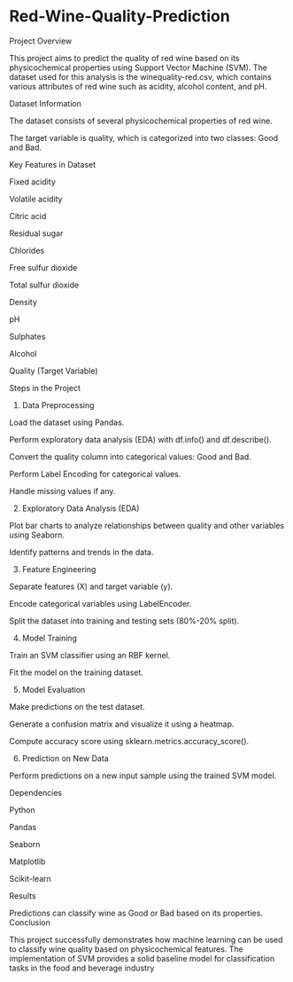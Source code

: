 # Red-Wine-Quality-Prediction

Project Overview

This project aims to predict the quality of red wine based on its physicochemical properties using Support Vector Machine (SVM). The dataset used for this analysis is the winequality-red.csv, which contains various attributes of red wine such as acidity, alcohol content, and pH.

Dataset Information

The dataset consists of several physicochemical properties of red wine.

The target variable is quality, which is categorized into two classes: Good and Bad.

Key Features in Dataset

Fixed acidity

Volatile acidity

Citric acid

Residual sugar

Chlorides

Free sulfur dioxide

Total sulfur dioxide

Density

pH

Sulphates

Alcohol

Quality (Target Variable)

Steps in the Project

1. Data Preprocessing

Load the dataset using Pandas.

Perform exploratory data analysis (EDA) with df.info() and df.describe().

Convert the quality column into categorical values: Good and Bad.

Perform Label Encoding for categorical values.

Handle missing values if any.

2. Exploratory Data Analysis (EDA)

Plot bar charts to analyze relationships between quality and other variables using Seaborn.

Identify patterns and trends in the data.

3. Feature Engineering

Separate features (X) and target variable (y).

Encode categorical variables using LabelEncoder.

Split the dataset into training and testing sets (80%-20% split).

4. Model Training

Train an SVM classifier using an RBF kernel.

Fit the model on the training dataset.

5. Model Evaluation

Make predictions on the test dataset.

Generate a confusion matrix and visualize it using a heatmap.

Compute accuracy score using sklearn.metrics.accuracy_score().

6. Prediction on New Data

Perform predictions on a new input sample using the trained SVM model.

Dependencies

Python

Pandas

Seaborn

Matplotlib

Scikit-learn


Results


Predictions can classify wine as Good or Bad based on its properties.
Conclusion

This project successfully demonstrates how machine learning can be used to classify wine quality based on physicochemical features. The implementation of SVM provides a solid baseline model for classification tasks in the food and beverage industry
